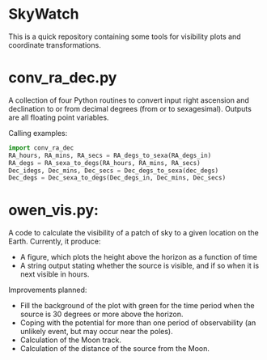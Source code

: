 # SkyWatch

This is a quick repository containing some tools for visibility plots and coordinate transformations.

#
# conv_ra_dec.py

A collection of four Python routines to convert input right ascension and declination to or from decimal degrees (from or to sexagesimal). Outputs are all floating point variables.

Calling examples:

```python
import conv_ra_dec
RA_hours, RA_mins, RA_secs = RA_degs_to_sexa(RA_degs_in)
RA_degs = RA_sexa_to_degs(RA_hours, RA_mins, RA_secs)
Dec_idegs, Dec_mins, Dec_secs = Dec_degs_to_sexa(dec_degs)
Dec_degs = Dec_sexa_to_degs(Dec_degs_in, Dec_mins, Dec_secs)
```

# 
# owen_vis.py:

A code to calculate the visibility of a patch of sky to a given location on the Earth. Currently, it produce:

* A figure, which plots the height above the horizon as a function of time
* A string output stating whether the source is visible, and if so when it is next visible in hours.

Improvements planned:

* Fill the background of the plot with green for the time period when the source is 30 degrees or more above the horizon.
* Coping with the potential for more than one period of observability (an unlikely event, but may occur near the poles).
* Calculation of the Moon track.
* Calculation of the distance of the source from the Moon.


```
